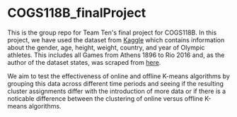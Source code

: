 # COGS118B_finalProject

This is the group repo for Team Ten's final project for COGS118B.
In this project, we have used the dataset from [Kaggle](https://www.kaggle.com/heesoo37/120-years-of-olympic-history-athletes-and-results) which contains information about the gender, age, height, weight, country, and year of Olympic athletes. This includes all Games from Athens 1896 to Rio 2016 and, as the author of the dataset states, was scraped from [here](http://www.sports-reference.com/).

We aim to test the effectiveness of online and offline K-means algorithms by grouping this data across different time periods and seeing if the resulting cluster assignments differ with the introduction of more data or if there is a noticable difference between the clustering of online versus offline K-means algorithms.